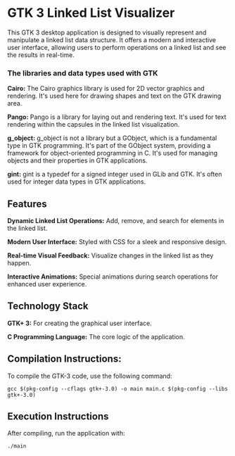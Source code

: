 # GTK 3 Linked List Visualizer

This GTK 3 desktop application is designed to visually represent and manipulate a linked list data structure. It offers a modern and interactive user interface, allowing users to perform operations on a linked list and see the results in real-time.

### The libraries and data types used with GTK

**Cairo:** The Cairo graphics library is used for 2D vector graphics and rendering. It's used here for drawing shapes and text on the GTK drawing area.

**Pango:** Pango is a library for laying out and rendering text. It's used for text rendering within the capsules in the linked list visualization.

**g_object:** g_object is not a library but a GObject, which is a fundamental type in GTK programming. It's part of the GObject system, providing a framework for object-oriented programming in C. It's used for managing objects and their properties in GTK applications.

**gint:** gint is a typedef for a signed integer used in GLib and GTK. It's often used for integer data types in GTK applications.

## Features

**Dynamic Linked List Operations:** Add, remove, and search for elements in the linked list.

**Modern User Interface:** Styled with CSS for a sleek and responsive design.

**Real-time Visual Feedback:** Visualize changes in the linked list as they happen.

**Interactive Animations:** Special animations during search operations for enhanced user experience.

## Technology Stack

**GTK+ 3:** For creating the graphical user interface.

**C Programming Language:** The core logic of the application.

## Compilation Instructions:

To compile the GTK-3 code, use the following command:

```
gcc $(pkg-config --cflags gtk+-3.0) -o main main.c $(pkg-config --libs gtk+-3.0)
```

## Execution Instructions

After compiling, run the application with:

```
./main
```
